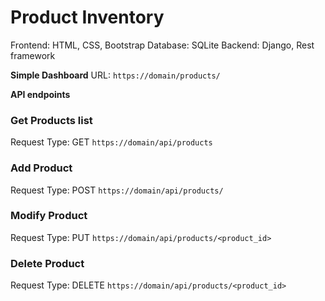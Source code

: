 # Product Inventory

Frontend: HTML, CSS, Bootstrap
Database: SQLite
Backend: Django, Rest framework

**Simple Dashboard**
URL: `https://domain/products/`

**API endpoints**

### Get Products list
Request Type: GET
`https://domain/api/products`

### Add Product
Request Type: POST
`https://domain/api/products/`

### Modify Product
Request Type: PUT
`https://domain/api/products/<product_id>`

### Delete Product
Request Type: DELETE
`https://domain/api/products/<product_id>`
